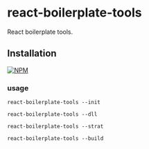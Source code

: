 # react-boilerplate-tools
React boilerplate tools.


Installation
------------
[![NPM](https://nodei.co/npm/react-boilerplate-tools.png)](https://nodei.co/npm/react-boilerplate-tools/)

### usage
```
react-boilerplate-tools --init

react-boilerplate-tools --dll

react-boilerplate-tools --strat

react-boilerplate-tools --build
```
